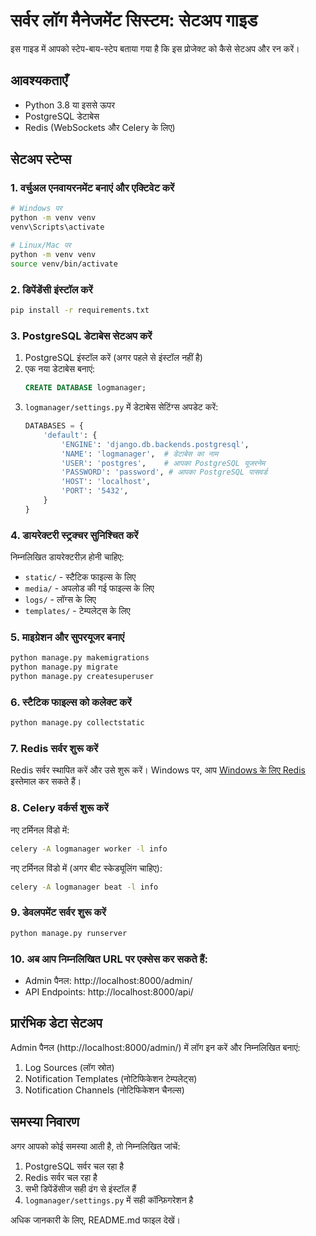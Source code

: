 # सर्वर लॉग मैनेजमेंट सिस्टम: सेटअप गाइड

इस गाइड में आपको स्टेप-बाय-स्टेप बताया गया है कि इस प्रोजेक्ट को कैसे सेटअप और रन करें।

## आवश्यकताएँ

- Python 3.8 या इससे ऊपर
- PostgreSQL डेटाबेस
- Redis (WebSockets और Celery के लिए)

## सेटअप स्टेप्स

### 1. वर्चुअल एनवायरनमेंट बनाएं और एक्टिवेट करें

```bash
# Windows पर
python -m venv venv
venv\Scripts\activate

# Linux/Mac पर
python -m venv venv
source venv/bin/activate
```

### 2. डिपेंडेंसी इंस्टॉल करें

```bash
pip install -r requirements.txt
```

### 3. PostgreSQL डेटाबेस सेटअप करें

1. PostgreSQL इंस्टॉल करें (अगर पहले से इंस्टॉल नहीं है)
2. एक नया डेटाबेस बनाएं:
   ```sql
   CREATE DATABASE logmanager;
   ```
3. `logmanager/settings.py` में डेटाबेस सेटिंग्स अपडेट करें:
   ```python
   DATABASES = {
       'default': {
           'ENGINE': 'django.db.backends.postgresql',
           'NAME': 'logmanager',  # डेटाबेस का नाम
           'USER': 'postgres',    # आपका PostgreSQL यूजरनेम
           'PASSWORD': 'password', # आपका PostgreSQL पासवर्ड
           'HOST': 'localhost',
           'PORT': '5432',
       }
   }
   ```

### 4. डायरेक्टरी स्ट्रक्चर सुनिश्चित करें

निम्नलिखित डायरेक्टरीज़ होनी चाहिए:
- `static/` - स्टैटिक फाइल्स के लिए
- `media/` - अपलोड की गई फाइल्स के लिए
- `logs/` - लॉग्स के लिए
- `templates/` - टेम्पलेट्स के लिए

### 5. माइग्रेशन और सुपरयूजर बनाएं

```bash
python manage.py makemigrations
python manage.py migrate
python manage.py createsuperuser
```

### 6. स्टैटिक फाइल्स को कलेक्ट करें

```bash
python manage.py collectstatic
```

### 7. Redis सर्वर शुरू करें

Redis सर्वर स्थापित करें और उसे शुरू करें। Windows पर, आप [Windows के लिए Redis](https://github.com/microsoftarchive/redis/releases) इस्तेमाल कर सकते हैं।

### 8. Celery वर्कर्स शुरू करें

नए टर्मिनल विंडो में:
```bash
celery -A logmanager worker -l info
```

नए टर्मिनल विंडो में (अगर बीट स्केड्यूलिंग चाहिए):
```bash
celery -A logmanager beat -l info
```

### 9. डेवलपमेंट सर्वर शुरू करें

```bash
python manage.py runserver
```

### 10. अब आप निम्नलिखित URL पर एक्सेस कर सकते हैं:

- Admin पैनल: http://localhost:8000/admin/
- API Endpoints: http://localhost:8000/api/

## प्रारंभिक डेटा सेटअप

Admin पैनल (http://localhost:8000/admin/) में लॉग इन करें और निम्नलिखित बनाएं:
1. Log Sources (लॉग स्रोत)
2. Notification Templates (नोटिफिकेशन टेम्पलेट्स)
3. Notification Channels (नोटिफिकेशन चैनल्स)

## समस्या निवारण

अगर आपको कोई समस्या आती है, तो निम्नलिखित जांचें:
1. PostgreSQL सर्वर चल रहा है
2. Redis सर्वर चल रहा है
3. सभी डिपेंडेंसीज सही ढंग से इंस्टॉल हैं
4. `logmanager/settings.py` में सही कॉन्फ़िगरेशन है

अधिक जानकारी के लिए, README.md फाइल देखें। 